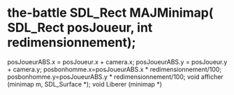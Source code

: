 # the-battle   SDL_Rect MAJMinimap( SDL_Rect posJoueur, int redimensionnement);
posJoueurABS.x = posJoueur.x + camera.x;
posJoueurABS.y = posJoueur.y + camera.y;
            posbonhomme.x=posJoueurABS.x * redimensionnement/100;
            posbonhomme.y=posJoueurABS.y * redimensionnement/100;
void afficher (minimap m, SDL_Surface *);
void Liberer (minimap *)
